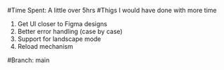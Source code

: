 #Time Spent: A little over 5hrs
#Thigs I would have done with more time
1. Get UI closer to Figma designs
2. Better error handling (case by case)
3. Support for landscape mode
4. Reload mechanism

#Branch: main
